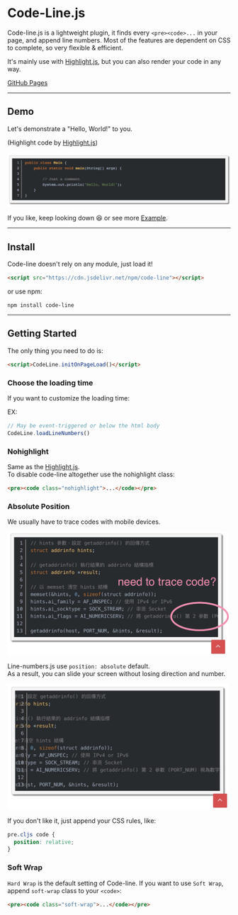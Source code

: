 # Code-Line.js

Code-line.js is a lightweight plugin, it finds every `<pre><code>...` in your page, and append line numbers. Most of the features are dependent on CSS to complete, so very flexible & efficient.

It's mainly use with [Highlight.js](https://github.com/isagalaev/highlight.js), but you can also render your code in any way.  

[GitHub Pages](https://js-zheng.github.io/code-line/)

---

## Demo 

Let's demonstrate a "Hello, World!" to you.

(Highlight code by [Highlight.js](https://github.com/isagalaev/highlight.js))

![java-hello-world](demo/java-hello-world.png) 

If you like, keep looking down 😆 or see more [Example](https://js-zheng.github.io/code-line/demo/).


---

## Install

Code-line doesn't rely on any module, just load it!

```html
<script src="https://cdn.jsdelivr.net/npm/code-line"></script>
```

or use npm:

```
npm install code-line
```


---

## Getting Started

The only thing you need to do is:

```html
<script>CodeLine.initOnPageLoad()</script>
```  

### Choose the loading time
If you want to customize the loading time:

EX:
```javascript
// May be event-triggered or below the html body
CodeLine.loadLineNumbers()
```

### Nohighlight

Same as the [Highlight.js](https://github.com/isagalaev/highlight.js).  
To disable code-line altogether use the nohighlight class:

```html
<pre><code class="nohighlight">...</code></pre>
```

### Absolute Position

We usually have to trace codes with mobile devices. 

<img src="demo/need-to-trace-code.png" alt="need-to-trace-code?.png" width="500px">

Line-numbers.js use `position: absolute` default.  
As a result, you can slide your screen without losing direction and number.  

<img src="demo/slide%20it.jpg" alt="slide it!" width="500px">


If you don't like it, just append your CSS rules, like:

```css
pre.cljs code {
  position: relative;
}  
```

### Soft Wrap

`Hard Wrap` is the default setting of Code-line.
If you want to use `Soft Wrap`, append `soft-wrap` class to your `<code>`:  

```html
<pre><code class="soft-wrap">...</code></pre>
```



